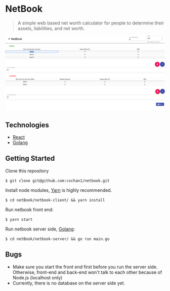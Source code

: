 # NetBook

> A simple web based net worth calculator for people to determine their assets, liabilities, and net worth.

<img alt="NetBook" src="./demo.png">

## Technologies
- [React](https://github.com/facebook/create-react-app#readme)
- [Golang](https://golang.org/)

## Getting Started
Clone this repository
```
$ git clone git@github.com:cxchan1/netbook.git
```
Install node modules, [Yarn](https://yarnpkg.com/en/) is highly recommended.
```
$ cd netBook/netbook-client/ && yarn install
```
Run netbook front end:
```
$ yarn start
```
Run netbook server side, [Golang](https://golang.org/doc/install):
```
$ cd netBook/netbook-server/ && go run main.go
```
## Bugs
- Make sure you start the front end first before you run the server side. Otherwise, front-end and back-end won't talk to each other because of Node.js (localhost only)
- Currently, there is no database on the server side yet.

